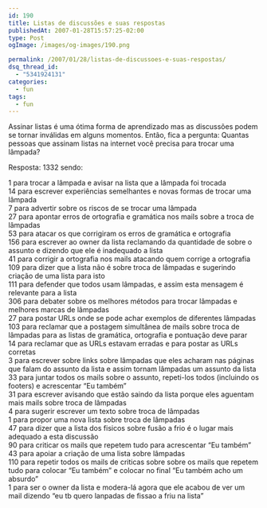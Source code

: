 ```yaml
---
id: 190
title: Listas de discussões e suas respostas
publishedAt: 2007-01-28T15:57:25-02:00
type: Post
ogImage: /images/og-images/190.png

permalink: /2007/01/28/listas-de-discussoes-e-suas-respostas/
dsq_thread_id:
  - "5341924131"
categories:
  - fun
tags:
  - fun
---
```

Assinar listas é uma ótima forma de aprendizado mas as discussões podem se tornar inválidas em alguns momentos. Então, fica a pergunta: Quantas pessoas que assinam listas na internet você precisa para trocar uma lâmpada?

Resposta: 1332 sendo:

1 para trocar a lâmpada e avisar na lista que a lâmpada foi trocada  
14 para escrever experiências semelhantes e novas formas de trocar uma lâmpada  
7 para advertir sobre os riscos de se trocar uma lâmpada  
27 para apontar erros de ortografia e gramática nos mails sobre a troca de lâmpadas  
53 para atacar os que corrigiram os erros de gramática e ortografia  
156 para escrever ao owner da lista reclamando da quantidade de sobre o assunto e dizendo que ele é inadequado a lista  
41 para corrigir a ortografia nos mails atacando quem corrige a ortografia  
109 para dizer que a lista não é sobre troca de lâmpadas e sugerindo criação de uma lista para isto  
111 para defender que todos usam lâmpadas, e assim esta mensagem é relevante para a lista  
306 para debater sobre os melhores métodos para trocar lâmpadas e melhores marcas de lâmpadas  
27 para postar URLs onde se pode achar exemplos de diferentes lâmpadas  
103 para reclamar que a postagem simultânea de mails sobre troca de lâmpadas para as listas de gramática, ortografia e pontuação deve parar  
14 para reclamar que as URLs estavam erradas e para postar as URLs corretas  
3 para escrever sobre links sobre lâmpadas que eles acharam nas páginas que falam do assunto da lista e assim tornam lâmpadas um assunto da lista  
33 para juntar todos os mails sobre o assunto, repeti-los todos (incluindo os footers) e acrescentar &#8220;Eu também&#8221;  
31 para escrever avisando que estão saindo da lista porque eles aguentam mais mails sobre troca de lâmpadas  
4 para sugerir escrever um texto sobre troca de lâmpadas  
1 para propor uma nova lista sobre troca de lâmpadas  
47 para dizer que a lista dos fisicos sobre fusão a frio é o lugar mais adequado a esta discussão  
90 para criticar os mails que repetem tudo para acrescentar &#8220;Eu também&#8221;  
43 para apoiar a criação de uma lista sobre lâmpadas  
110 para repetir todos os mails de criticas sobre sobre os mails que repetem tudo para colocar &#8220;Eu também&#8221; e colocar no final &#8220;Eu também acho um absurdo&#8221;  
1 para ser o owner da lista e modera-lá agora que ele acabou de ver um mail dizendo &#8220;eu tb quero lanpadas de fissao a friu na lista&#8221;

